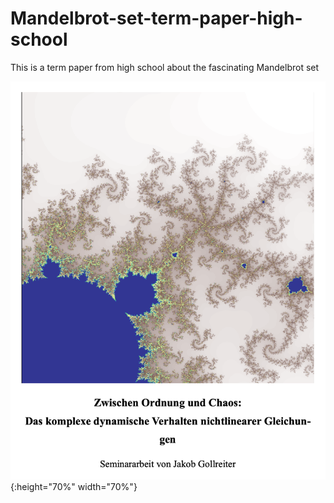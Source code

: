 # Mandelbrot-set-term-paper-high-school
This is a term paper from high school about the fascinating Mandelbrot set

[](url)![Sample Image](Screenshot%202023-12-10%20at%2021.37.07.png){:height="70%" width="70%"}

